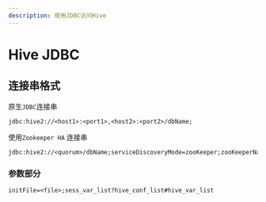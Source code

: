 ```yaml
---
description: 使用JDBC访问Hive
---
```


# Hive JDBC

## 连接串格式

原生`JDBC`连接串

```text
jdbc:hive2://<host1>:<port1>,<host2>:<port2>/dbName;
```

使用`Zookeeper HA` 连接串

```text
jdbc:hive2://<quorum>/dbName;serviceDiscoveryMode=zooKeeper;zooKeeperNamespace=namespace;
```

### 参数部分

```text
initFile=<file>;sess_var_list?hive_conf_list#hive_var_list
```

